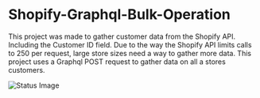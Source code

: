# Shopify-Graphql-Bulk-Operation
This project was made to gather customer data from the Shopify API. Including the Customer ID field. 
Due to the way the Shopify API limits calls to 250 per request, large store sizes need a way to gather more data. This project uses a Graphql POST request to gather data on all a stores customers. 

![Status Image](https://travis-ci.com/travis-ci/travis-web.svg?branch=master)
